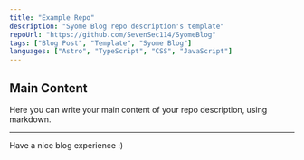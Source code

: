 ```yaml
---
title: "Example Repo"
description: "Syome Blog repo description's template"
repoUrl: "https://github.com/SevenSec114/SyomeBlog"
tags: ["Blog Post", "Template", "Syome Blog"]
languages: ["Astro", "TypeScript", "CSS", "JavaScript"]
---
```


## Main Content
Here you can write your main content of your repo description, using markdown.

---

Have a nice blog experience :)